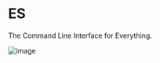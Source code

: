 # ES
The Command Line Interface for Everything.

![image](https://github.com/user-attachments/assets/0fcbe74a-c24c-4065-8a14-85757d525212)
